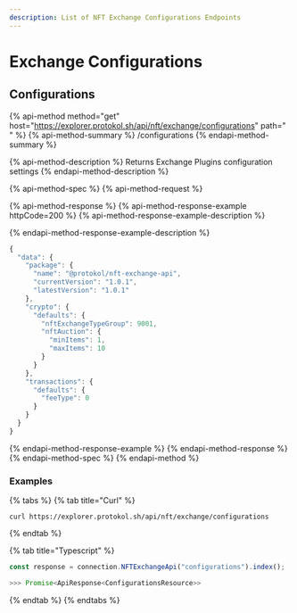 ```yaml
---
description: List of NFT Exchange Configurations Endpoints
---
```


# Exchange Configurations

## Configurations

{% api-method method="get" host="https://explorer.protokol.sh/api/nft/exchange/configurations" path=" " %}
{% api-method-summary %}
/configurations
{% endapi-method-summary %}

{% api-method-description %}
Returns Exchange Plugins configuration settings
{% endapi-method-description %}

{% api-method-spec %}
{% api-method-request %}

{% api-method-response %}
{% api-method-response-example httpCode=200 %}
{% api-method-response-example-description %}

{% endapi-method-response-example-description %}

```javascript
{
  "data": {
    "package": {
      "name": "@protokol/nft-exchange-api",
      "currentVersion": "1.0.1",
      "latestVersion": "1.0.1"
    },
    "crypto": {
      "defaults": {
        "nftExchangeTypeGroup": 9001,
        "nftAuction": {
          "minItems": 1,
          "maxItems": 10
        }
      }
    },
    "transactions": {
      "defaults": {
        "feeType": 0
      }
    }
  }
}
```
{% endapi-method-response-example %}
{% endapi-method-response %}
{% endapi-method-spec %}
{% endapi-method %}

### Examples

{% tabs %}
{% tab title="Curl" %}
```text
curl https://explorer.protokol.sh/api/nft/exchange/configurations
```
{% endtab %}

{% tab title="Typescript" %}
```typescript
const response = connection.NFTExchangeApi("configurations").index();

>>> Promise<ApiResponse<ConfigurationsResource>>
```
{% endtab %}
{% endtabs %}

